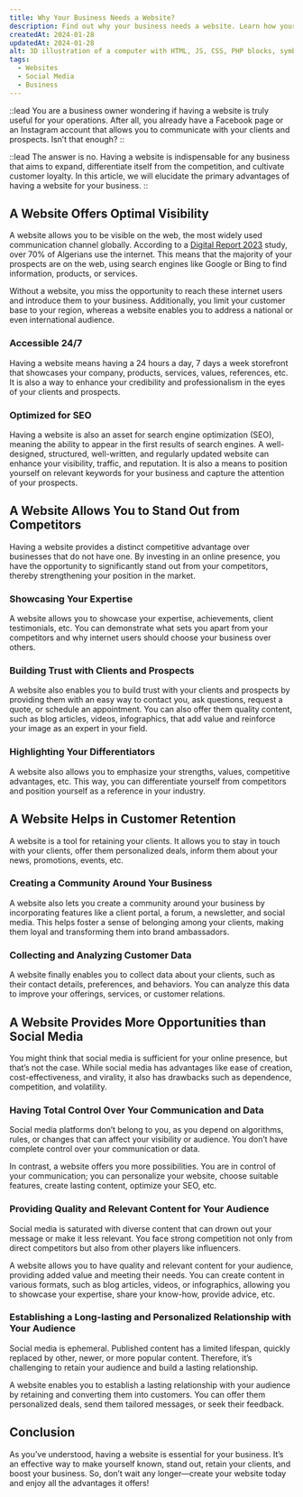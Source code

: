 ```yaml
---
title: Why Your Business Needs a Website?
description: Find out why your business needs a website. Learn how your online presence can increase your visibility, stand out from the competition and build customer loyalty.
createdAt: 2024-01-28
updatedAt: 2024-01-28
alt: 3D illustration of a computer with HTML, JS, CSS, PHP blocks, symbolizing website creation.
tags:
  - Websites
  - Social Media
  - Business
---
```


::lead
You are a business owner wondering if having a website is truly useful for your operations. After all, you already have a Facebook page or an Instagram account that allows you to communicate with your clients and prospects. Isn’t that enough?
::

::lead
The answer is no. Having a website is indispensable for any business that aims to expand, differentiate itself from the competition, and cultivate customer loyalty. In this article, we will elucidate the primary advantages of having a website for your business.
::

## A Website Offers Optimal Visibility

A website allows you to be visible on the web, the most widely used communication channel globally. According to a [Digital Report 2023](https://datareportal.com/reports/digital-2023-algeria) study, over 70% of Algerians use the internet. This means that the majority of your prospects are on the web, using search engines like Google or Bing to find information, products, or services.

Without a website, you miss the opportunity to reach these internet users and introduce them to your business. Additionally, you limit your customer base to your region, whereas a website enables you to address a national or even international audience.

### Accessible 24/7

Having a website means having a 24 hours a day, 7 days a week storefront that showcases your company, products, services, values, references, etc. It is also a way to enhance your credibility and professionalism in the eyes of your clients and prospects.

### Optimized for SEO

Having a website is also an asset for search engine optimization (SEO), meaning the ability to appear in the first results of search engines. A well-designed, structured, well-written, and regularly updated website can enhance your visibility, traffic, and reputation. It is also a means to position yourself on relevant keywords for your business and capture the attention of your prospects.

## A Website Allows You to Stand Out from Competitors

Having a website provides a distinct competitive advantage over businesses that do not have one. By investing in an online presence, you have the opportunity to significantly stand out from your competitors, thereby strengthening your position in the market.

### Showcasing Your Expertise

A website allows you to showcase your expertise, achievements, client testimonials, etc. You can demonstrate what sets you apart from your competitors and why internet users should choose your business over others.

### Building Trust with Clients and Prospects

A website also enables you to build trust with your clients and prospects by providing them with an easy way to contact you, ask questions, request a quote, or schedule an appointment. You can also offer them quality content, such as blog articles, videos, infographics, that add value and reinforce your image as an expert in your field.

### Highlighting Your Differentiators

A website also allows you to emphasize your strengths, values, competitive advantages, etc. This way, you can differentiate yourself from competitors and position yourself as a reference in your industry.

## A Website Helps in Customer Retention

A website is a tool for retaining your clients. It allows you to stay in touch with your clients, offer them personalized deals, inform them about your news, promotions, events, etc.

### Creating a Community Around Your Business

A website also lets you create a community around your business by incorporating features like a client portal, a forum, a newsletter, and social media. This helps foster a sense of belonging among your clients, making them loyal and transforming them into brand ambassadors.

### Collecting and Analyzing Customer Data

A website finally enables you to collect data about your clients, such as their contact details, preferences, and behaviors. You can analyze this data to improve your offerings, services, or customer relations.

## A Website Provides More Opportunities than Social Media

You might think that social media is sufficient for your online presence, but that’s not the case. While social media has advantages like ease of creation, cost-effectiveness, and virality, it also has drawbacks such as dependence, competition, and volatility.

### Having Total Control Over Your Communication and Data

Social media platforms don’t belong to you, as you depend on algorithms, rules, or changes that can affect your visibility or audience. You don’t have complete control over your communication or data.

In contrast, a website offers you more possibilities. You are in control of your communication; you can personalize your website, choose suitable features, create lasting content, optimize your SEO, etc.

### Providing Quality and Relevant Content for Your Audience

Social media is saturated with diverse content that can drown out your message or make it less relevant. You face strong competition not only from direct competitors but also from other players like influencers.

A website allows you to have quality and relevant content for your audience, providing added value and meeting their needs. You can create content in various formats, such as blog articles, videos, or infographics, allowing you to showcase your expertise, share your know-how, provide advice, etc.

### Establishing a Long-lasting and Personalized Relationship with Your Audience

Social media is ephemeral. Published content has a limited lifespan, quickly replaced by other, newer, or more popular content. Therefore, it’s challenging to retain your audience and build a lasting relationship.

A website enables you to establish a lasting relationship with your audience by retaining and converting them into customers. You can offer them personalized deals, send them tailored messages, or seek their feedback.

## Conclusion

As you’ve understood, having a website is essential for your business. It’s an effective way to make yourself known, stand out, retain your clients, and boost your business. So, don’t wait any longer—create your website today and enjoy all the advantages it offers!
